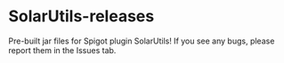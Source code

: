 # SolarUtils-releases
Pre-built jar files for Spigot plugin SolarUtils! If you see any bugs, please report them in the Issues tab.
